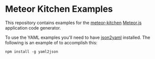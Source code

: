 Meteor Kitchen Examples
=======================

This repository contains examples for the [meteor-kitchen](http://meteorkitchen.com) [Meteor.js](http://meteor.com) application code generator.

To use the YAML examples you'll need to have [json2yaml](https://www.npmjs.com/package/json2yaml) installed. The following is an example of to accomplish this:

    npm install -g yaml2json


